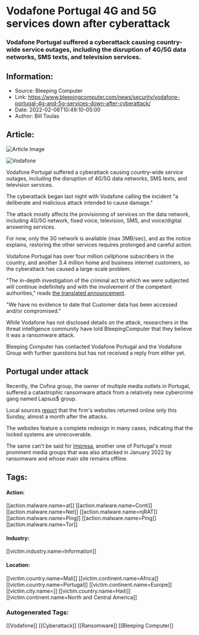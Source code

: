 # Vodafone Portugal 4G and 5G services down after cyberattack
### Vodafone Portugal suffered a cyberattack causing country-wide service outages, including the disruption of 4G/5G data networks, SMS texts, and television services.

## Information:
+ Source: Bleeping Computer
+ Link: https://www.bleepingcomputer.com/news/security/vodafone-portugal-4g-and-5g-services-down-after-cyberattack/
+ Date: 2022-02-08T10:49:10-05:00
+ Author: Bill Toulas


## Article:
![Article Image](https://www.bleepstatic.com/content/hl-images/2022/02/08/Vodafone__headpic.jpg)

![Vodafone](https://www.bleepstatic.com/content/hl-images/2022/02/08/Vodafone__headpic.jpg)


Vodafone Portugal suffered a cyberattack causing country-wide service outages, including the disruption of 4G/5G data networks, SMS texts, and television services.


The cyberattack began last night with Vodafone calling the incident "a deliberate and malicious attack intended to cause damage."


The attack mostly affects the provisioning of services on the data network, including 4G/5G network, fixed voice, television, SMS, and voice/digital answering services. 


For now, only the 3G network is available (max 3MB/sec), and as the notice explains, restoring the other services requires prolonged and careful action.


Vodafone Portugal has over four million cellphone subscribers in the country, and another 3.4 million home and business internet customers, so the cyberattack has caused a large-scale problem.


"The in-depth investigation of the criminal act to which we were subjected will continue indefinitely and with the involvement of the competent authorities," reads [the translated announcement](https://www.vodafone.pt/press-releases/2022/2/vodafone-portugal-alvo-de-ciberataque.html).


"We have no evidence to date that Customer data has been accessed and/or compromised."


While Vodafone has not disclosed details on the attack, researchers in the threat intelligence community have told BleepingComputer that they believe it was a ransomware attack.


Bleeping Computer has contacted Vodafone Portugal and the Vodafone Group with further questions but has not received a reply from either yet.


Portugal under attack
---------------------


Recently, the Cofina group, the owner of multiple media outlets in Portugal, suffered a catastrophic ransomware attack from a relatively new cybercrime gang named Lapsus$ group.


Local sources [report](https://www.publico.pt/2022/02/06/sociedade/noticia/correio-manha-restantes-sites-grupo-cofina-estao-indisponiveis-1994461) that the firm's websites returned online only this Sunday, almost a month after the attacks.


The websites feature a complete redesign in many cases, indicating that the locked systems are unrecoverable.


The same can't be said for [Impresa](https://www.impresa.pt/), another one of Portugal's most prominent media groups that was also attacked in January 2022 by ransomware and whose main site remains offline.





## Tags:

#### Action:
[[action.malware.name=at]] [[action.malware.name=Conti]] [[action.malware.name=Net]] [[action.malware.name=njRAT]] [[action.malware.name=Ping]] [[action.malware.name=Ping]] [[action.malware.name=Tor]]

#### Industry:
[[victim.industry.name=Information]]

#### Location:
[[victim.country.name=Mali]] [[victim.continent.name=Africa]] [[victim.country.name=Portugal]] [[victim.continent.name=Europe]] [[victim.city.name=]] [[victim.country.name=Haiti]] [[victim.continent.name=North and Central America]]

### Autogenerated Tags:
[[Vodafone]] [[Cyberattack]] [[Ransomware]] [[Bleeping Computer]]

